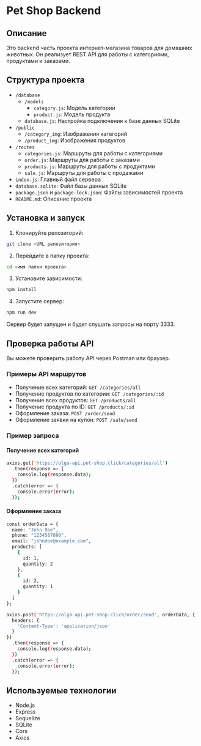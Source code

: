 # Pet Shop Backend

## Описание

Это backend часть проекта интернет-магазина товаров для домашних животных. Он реализует REST API для работы с категориями, продуктами и заказами.

## Структура проекта

- `/database`
  - `/models`
    - `category.js`: Модель категории
    - `product.js`: Модель продукта
  - `database.js`: Настройка подключения к базе данных SQLite
- `/public`
  - `/category_img`: Изображения категорий
  - `/product_img`: Изображения продуктов
- `/routes`
  - `categories.js`: Маршруты для работы с категориями
  - `order.js`: Маршруты для работы с заказами
  - `products.js`: Маршруты для работы с продуктами
  - `sale.js`: Маршруты для работы с продажами
- `index.js`: Главный файл сервера
- `database.sqlite`: Файл базы данных SQLite
- `package.json` и `package-lock.json`: Файлы зависимостей проекта
- `README.md`: Описание проекта

## Установка и запуск

1. Клонируйте репозиторий:

```bash
git clone <URL репозитория>
```

2. Перейдите в папку проекта:

```bash
cd <имя папки проекта>
```

3. Установите зависимости:

```bash
npm install
```

4. Запустите сервер:

```bash
npm run dev
```

Сервер будет запущен и будет слушать запросы на порту 3333.

## Проверка работы API

Вы можете проверить работу API через Postman или браузер.

### Примеры API маршрутов

- Получение всех категорий: `GET /categories/all`
- Получение продуктов по категории: `GET /categories/:id`
- Получение всех продуктов: `GET /products/all`
- Получение продукта по ID: `GET /products/:id`
- Оформление заказа: `POST /order/send`
- Оформление заявки на купон: `POST /sale/send`

### Пример запроса

#### Получение всех категорий

```bash
axios.get('https://olga-api.pet-shop.click/categories/all')
  .then(response => {
    console.log(response.data);
  })
  .catch(error => {
    console.error(error);
  });
```

#### Оформление заказа

```bash
const orderData = {
  name: "John Doe",
  phone: "1234567890",
  email: "johndoe@example.com",
  products: [
    {
      id: 1,
      quantity: 2
    },
    {
      id: 2,
      quantity: 1
    }
  ]
};

axios.post('https://olga-api.pet-shop.click/order/send', orderData, {
  headers: {
    'Content-Type': 'application/json'
  }
})
  .then(response => {
    console.log(response.data);
  })
  .catch(error => {
    console.error(error);
  });
```

## Используемые технологии

- Node.js
- Express
- Sequelize
- SQLite
- Cors
- Axios